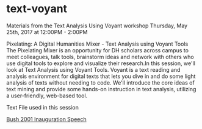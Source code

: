 # text-voyant
Materials from the Text Analysis Using Voyant workshop
Thursday, May 25th, 2017 at 12:00PM - 2:00PM

Pixelating: A Digital Humanities Mixer - Text Analysis using Voyant Tools
The Pixelating Mixer is an opportunity for DH scholars across campus to meet colleagues, talk tools, brainstorm ideas and network with others who use digital tools to explore and visualize their research.In this session, we'll look at Text Analysis using Voyant Tools. Voyant is a text reading and analysis environment for digital texts that lets you dive in and do some light analysis of texts without needing to code. We'll introduce the core ideas of text mining and provide some hands-on instruction in text analysis, utilizing a user-friendly, web-based tool.

Text File used in this session

[Bush 2001  Inauguration Speech](../blob/master/Bush_Inauguration_Speech_2001)
